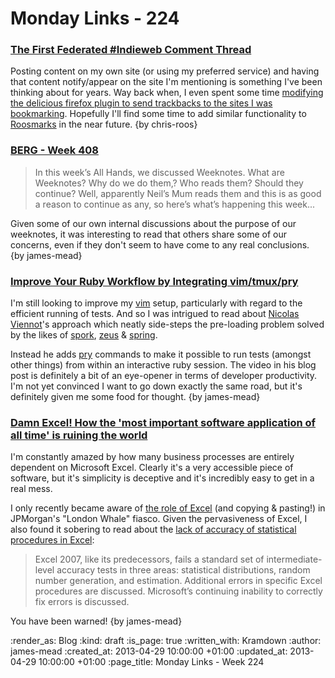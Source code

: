 Monday Links - 224
============

### [The First Federated #Indieweb Comment Thread](http://tantek.com/2013/113/b1/first-federated-indieweb-comment-thread)

Posting content on my own site (or using my preferred service) and having that content notify/appear on the site I'm mentioning is something I've been thinking about for years. Way back when, I even spent some time [modifying the delicious firefox plugin to send trackbacks to the sites I was bookmarking](http://chrisroos.co.uk/blog/2008-02-04-sending-trackbacks-to-the-sites-that-you-bookmark-in-del-icio-us). Hopefully I'll find some time to add similar functionality to [Roosmarks](https://github.com/chrisroos/roosmarks) in the near future. {by chris-roos}

### [BERG - Week 408](http://berglondon.com/blog/2013/04/04/week-408/)

> In this week’s All Hands, we discussed Weeknotes. What are Weeknotes? Why do we do them,? Who reads them? Should they continue? Well, apparently Neil’s Mum reads them and this is as good a reason to continue as any, so here’s what’s happening this week...

Given some of our own internal discussions about the purpose of our weeknotes, it was interesting to read that others share some of our concerns, even if they don't seem to have come to any real conclusions. {by james-mead}

### [Improve Your Ruby Workflow by Integrating vim/tmux/pry](http://velvetpulse.com/2012/11/19/improve-your-ruby-workflow-by-integrating-vim-tmux-pry/)

I'm still looking to improve my [vim](http://www.vim.org/) setup, particularly with regard to the efficient running of tests. And so I was intrigued to read about [Nicolas Viennot](https://github.com/nviennot)'s approach which neatly side-steps the pre-loading problem solved by the likes of [spork](https://github.com/sporkrb/spork), [zeus](https://github.com/burke/zeus) & [spring](https://github.com/jonleighton/spring).

Instead he adds [pry](https://github.com/pry/pry) commands to make it possible to run tests (amongst other things) from within an interactive ruby session. The video in his blog post is definitely a bit of an eye-opener in terms of developer productivity. I'm not yet convinced I want to go down exactly the same road, but it's definitely given me some food for thought. {by james-mead}

### [Damn Excel! How the 'most important software application of all time' is ruining the world](http://finance.fortune.cnn.com/2013/04/17/rogoff-reinhart-excel-errors/)

I'm constantly amazed by how many business processes are entirely dependent on Microsoft Excel. Clearly it's a very accessible piece of software, but it's simplicity is deceptive and it's incredibly easy to get in a real mess.

I only recently became aware of [the role of Excel](http://baselinescenario.com/2013/02/09/the-importance-of-excel/) (and copying & pasting!) in JPMorgan's "London Whale" fiasco. Given the pervasiveness of Excel, I also found it sobering to read about the [lack of accuracy of statistical procedures in Excel](http://www.pages.drexel.edu/~bdm25/excel2007.pdf):

> Excel 2007, like its predecessors, fails a standard set of intermediate-level accuracy tests in three areas: statistical distributions, random number generation, and estimation. Additional errors in specific Excel procedures are discussed. Microsoft’s continuing inability to correctly fix errors is discussed.

You have been warned! {by james-mead}

:render_as: Blog
:kind: draft
:is_page: true
:written_with: Kramdown
:author: james-mead
:created_at: 2013-04-29 10:00:00 +01:00
:updated_at: 2013-04-29 10:00:00 +01:00
:page_title: Monday Links - Week 224
